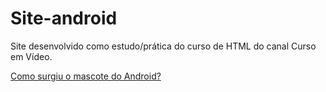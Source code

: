 # Site-android
Site desenvolvido como estudo/prática do curso de HTML do canal Curso em Vídeo.

 <a href="https://gabriel02ss.github.io/Site-android/" target="_blank">Como surgiu o mascote do Android?</a>
